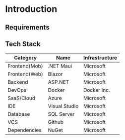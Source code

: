 # Introduction

## Requirements

## Tech Stack

| Category      | Name          | Infrastructure |
| ------------- | ------------- | -------------- |
| Frontend(Mob) | .NET Maui     | Microsoft      |
| Frontend(Web) | Blazor        | Microsoft      | 
| Backend       | ASP.NET       | Microsoft      |
| DevOps        | Docker        | Docker Inc.    |
| SaaS/Cloud    | Azure         | Microsoft      |
| IDE           | Visual Studio | Microsoft      |
| Database      | SQL Server    | Microsoft      |
| VCS           | Github        | Microsoft      |
| Dependencies  | NuGet         | Microsoft      |

